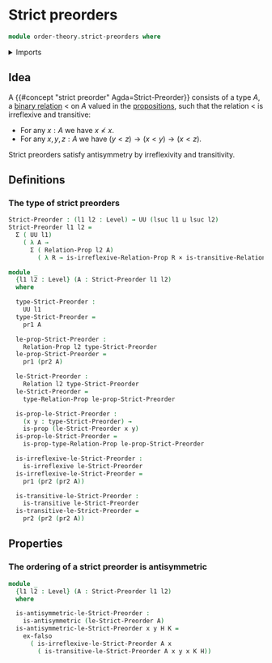 # Strict preorders

```agda
module order-theory.strict-preorders where
```

<details><summary>Imports</summary>

```agda
open import foundation.binary-relations
open import foundation.cartesian-product-types
open import foundation.dependent-pair-types
open import foundation.empty-types
open import foundation.negation
open import foundation.propositions
open import foundation.universe-levels
```

</details>

## Idea

A {{#concept "strict preorder" Agda=Strict-Preorder}} consists of a type $A$, a
[binary relation](foundation.binary-relations.md) $<$ on $A$ valued in the
[propositions](foundation-core.propositions.md), such that the relation $<$ is
irreflexive and transitive:

- For any $x:A$ we have $x \nless x$.
- For any $x,y,z:A$ we have $(y<z) → (x<y) → (x<z)$.

Strict preorders satisfy antisymmetry by irreflexivity and transitivity.

## Definitions

### The type of strict preorders

```agda
Strict-Preorder : (l1 l2 : Level) → UU (lsuc l1 ⊔ lsuc l2)
Strict-Preorder l1 l2 =
  Σ ( UU l1)
    ( λ A →
      Σ ( Relation-Prop l2 A)
        ( λ R → is-irreflexive-Relation-Prop R × is-transitive-Relation-Prop R))

module _
  {l1 l2 : Level} (A : Strict-Preorder l1 l2)
  where

  type-Strict-Preorder :
    UU l1
  type-Strict-Preorder =
    pr1 A

  le-prop-Strict-Preorder :
    Relation-Prop l2 type-Strict-Preorder
  le-prop-Strict-Preorder =
    pr1 (pr2 A)

  le-Strict-Preorder :
    Relation l2 type-Strict-Preorder
  le-Strict-Preorder =
    type-Relation-Prop le-prop-Strict-Preorder

  is-prop-le-Strict-Preorder :
    (x y : type-Strict-Preorder) →
    is-prop (le-Strict-Preorder x y)
  is-prop-le-Strict-Preorder =
    is-prop-type-Relation-Prop le-prop-Strict-Preorder

  is-irreflexive-le-Strict-Preorder :
    is-irreflexive le-Strict-Preorder
  is-irreflexive-le-Strict-Preorder =
    pr1 (pr2 (pr2 A))

  is-transitive-le-Strict-Preorder :
    is-transitive le-Strict-Preorder
  is-transitive-le-Strict-Preorder =
    pr2 (pr2 (pr2 A))
```

## Properties

### The ordering of a strict preorder is antisymmetric

```agda
module _
  {l1 l2 : Level} (A : Strict-Preorder l1 l2)
  where

  is-antisymmetric-le-Strict-Preorder :
    is-antisymmetric (le-Strict-Preorder A)
  is-antisymmetric-le-Strict-Preorder x y H K =
    ex-falso
      ( is-irreflexive-le-Strict-Preorder A x
        ( is-transitive-le-Strict-Preorder A x y x K H))
```
